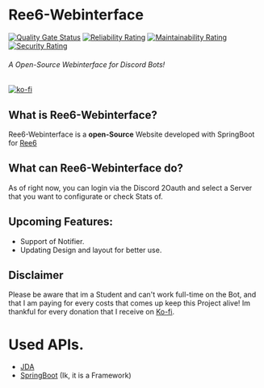 # Ree6-Webinterface
[![Quality Gate Status](https://sonarcloud.io/api/project_badges/measure?project=Ree6-Applications_Webinterface&metric=alert_status)](https://sonarcloud.io/summary/new_code?id=Ree6-Applications_Webinterface) [![Reliability Rating](https://sonarcloud.io/api/project_badges/measure?project=Ree6-Applications_Webinterface&metric=reliability_rating)](https://sonarcloud.io/summary/new_code?id=Ree6-Applications_Webinterface) [![Maintainability Rating](https://sonarcloud.io/api/project_badges/measure?project=Ree6-Applications_Webinterface&metric=sqale_rating)](https://sonarcloud.io/summary/new_code?id=Ree6-Applications_Webinterface) [![Security Rating](https://sonarcloud.io/api/project_badges/measure?project=Ree6-Applications_Webinterface&metric=security_rating)](https://sonarcloud.io/summary/new_code?id=Ree6-Applications_Webinterface)
###### A Open-Source Webinterface for Discord Bots! 
[![ko-fi](https://ko-fi.com/img/githubbutton_sm.svg)](https://ko-fi.com/T6T4AC652)

## What is Ree6-Webinterface?
Ree6-Webinterface is a **open-Source** Website developed with SpringBoot for [Ree6](https://github.com/Ree6-Applications/Ree6)

## What can Ree6-Webinterface do?
As of right now, you can login via the Discord 2Oauth and select a Server that you want to configurate or check Stats of.


## Upcoming Features:
- Support of Notifier.
- Updating Design and layout for better use.

## Disclaimer
Please be aware that im a Student and can't work full-time on the Bot, and that I am paying for every costs that comes up keep this Project alive! Im thankful for every donation that I receive on [Ko-fi](https://ko-fi.com/presti).

# Used APIs.
- [JDA](https://github.com/DV8FromTheWorld/JDA)
- [SpringBoot](https://github.com/spring-projects/spring-boot) (Ik, it is a Framework)
